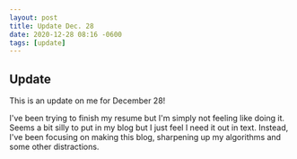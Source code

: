 ```yaml
---
layout: post
title: Update Dec. 28
date: 2020-12-28 08:16 -0600
tags: [update]
---
```


## Update

This is an update on me for December 28! 

I've been trying to finish my resume but I'm simply not feeling like doing it. Seems a bit silly to put in my blog but I just feel I need it out in text. Instead, I've been focusing on making this blog, sharpening up my algorithms and some other distractions. 